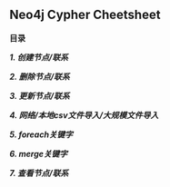 ## Neo4j Cypher Cheetsheet

**目录**

***1. 创建节点/联系***

***2. 删除节点/联系***

***3. 更新节点/联系***

***4. 网络/本地csv文件导入/大规模文件导入***

***5. foreach关键字***

***6. merge关键字***

***7. 查看节点/联系***
